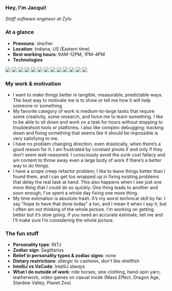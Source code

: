 ### Hey, I'm Jacqui!
_Staff software engineer at Zylo_

### At a glance
- **Pronouns**: she/her
- **Location**: Indiana, US (Eastern time)
- **Best working hours**: 9AM-12PM, 1PM-4PM
- **Technologies**
<p>
    <img src="https://img.shields.io/badge/JavaScript-F7DF1E?style=for-the-badge&logo=JavaScript&logoColor=white"/>
    <img src="https://img.shields.io/badge/TypeScript-007ACC?style=for-the-badge&logo=typescript&logoColor=white"/>
    <img src="https://img.shields.io/badge/Java-ED8B00?style=for-the-badge&logo=openjdk&logoColor=white"/>
    <img src="https://img.shields.io/badge/React-20232A?style=for-the-badge&logo=react&logoColor=61DAFB"/>
    <img src="https://img.shields.io/badge/Material--UI-0081CB?style=for-the-badge&logo=material-ui&logoColor=white"/>
    <img src="https://img.shields.io/badge/Amazon_AWS-232F3E?style=for-the-badge&logo=amazon-aws&logoColor=white"/>
    <img src="https://img.shields.io/badge/Amazon%20DynamoDB-4053D6?style=for-the-badge&logo=Amazon%20DynamoDB&logoColor=white"/>
    <img src="https://img.shields.io/badge/MySQL-005C84?style=for-the-badge&logo=mysql&logoColor=white"/>
    <img src="https://img.shields.io/badge/PostgreSQL-316192?style=for-the-badge&logo=postgresql&logoColor=white"/>
    <img src="https://img.shields.io/badge/AWS_Lambda-232F3E?style=for-the-badge&logo=amazonaws&logoColor=FF9900">
    <img src="https://img.shields.io/badge/AWS_API_Gateway-232F3E?style=for-the-badge&logo=amazonaws&logoColor=FF9900">
    <img src="https://img.shields.io/badge/AWS_S3-232F3E?style=for-the-badge&logo=amazonaws&logoColor=FF9900">
    <img src="https://img.shields.io/badge/GraphQL-e535ab?style=for-the-badge">
</p>

### My work & motivation

- I want to make things better in tangible, measurable, predictable ways. The best way to
  motivate me is to show or tell me how it will help someone or something.
- My favorite category of work is medium-to-large tasks that require some creativity, some
  research, and force me to learn something. I like to be able to sit down and work on a task
  for hours without stopping to troubleshoot tools or platforms. I also like complex debugging;
  tracking down and fixing something that seems like it should be impossible is very satisfying
  to me.
- I have no problem changing direction, even drastically, when there’s a good reason for it. I
  am frustrated by constant pivots if and only if they don’t seem well-reasoned. I consciously
  avoid the sunk cost fallacy and am content to throw away even a large body of work if
  there’s a better way to do things.
- I have a scope creep refactor problem; I like to leave things better than I found them, and I
  can get too wrapped up in fixing existing problems that delay the real task at hand. This also
  happens when I see just one more thing that I could do so quickly. One thing leads to another
  and soon enough, I’ve spent a whole day fixing one more thing.
- My time estimation is absolute trash. It’s my worst technical skill by far. I say “hope to have
  that done today” a ton, and I mean it when I say it, but I often am not thinking of the whole
  picture. I’m working on getting better but it’s slow going. If you need an accurate estimate,
  tell me and I’ll make sure I’m considering the whole picture.


### The fun stuff

- **Personality type**: INTJ
- **Zodiac sign**: Sagittarius
- **Belief in personality types & zodiac signs**: none
- **Dietary restrictions**: allergic to cashews, don't like shellfish
- **IntelliJ vs VsCode**: IntelliJ _always_
- **What I do outside of work**: ride horses, sew clothing, hand-spin yarn, leatherwork,
video games on casual mode (Mass Effect, Dragon Age, Stardew Valley, Planet Zoo)
